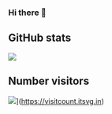 ### Hi there 👋

## GitHub stats
![](https://github-readme-streak-stats.herokuapp.com/?user=luis-dhr&theme=radical&hide_border=true)<br/>

## Number visitors
![](https://visitcount.itsvg.in/api?id=luis-dhr&icon=5&color=5)](https://visitcount.itsvg.in)

